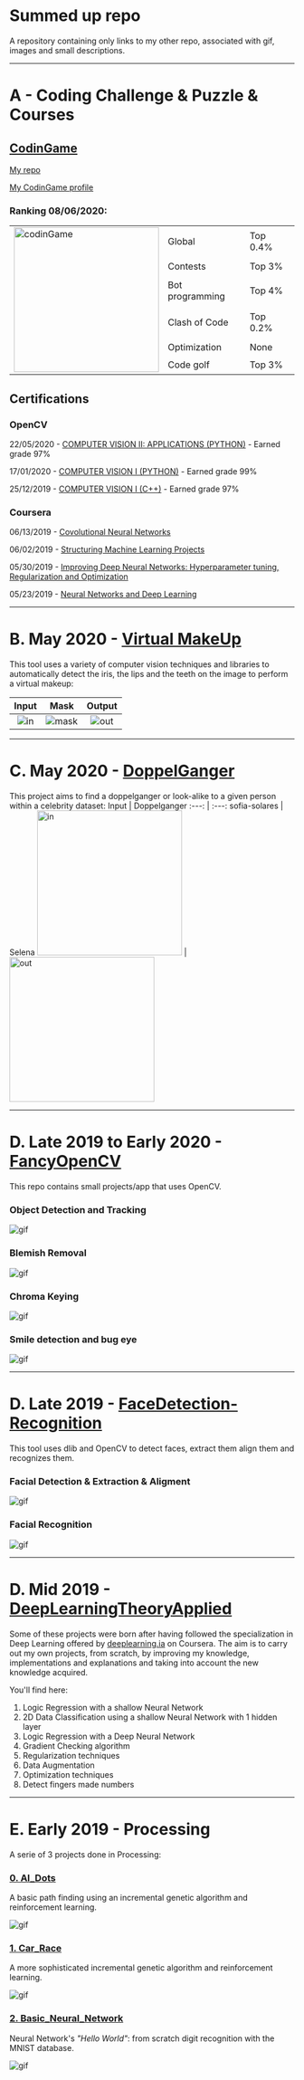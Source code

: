 

# Summed up repo

A repository containing only links to my other repo, associated with gif, images and small descriptions.

---
# A - Coding Challenge & Puzzle & Courses

##  [CodinGame](https://www.codingame.com/home)
 
[My repo](https://github.com/JujuDel/CodinGame)

[My CodinGame profile](https://www.codingame.com/profile/b944cb66159c494961db183c595578915353933)

### Ranking 08/06/2020:

<table>
  <tr>
    <td rowspan="6"><img height="256" alt="codinGame" src="data/images/codinGame.png"></td>
    <td>Global</td>
    <td>Top 0.4%</td>
  </tr>
  <tr>
    <td>Contests</td>
    <td>Top 3%</td>
  </tr>
  <tr>
    <td>Bot programming</td>
    <td>Top 4%</td>
  </tr>
  <tr>
    <td>Clash of Code</td>
    <td>Top 0.2%</td>
  </tr>
  <tr>
    <td>Optimization</td>
    <td>None</td>
  </tr>
  <tr>
    <td>Code golf</td>
    <td>Top 3%</td>
  </tr>
</table>

## Certifications

### OpenCV

22/05/2020 - [COMPUTER VISION II: APPLICATIONS (PYTHON)](https://courses.opencv.org/certificates/0220f408aa7b4f108fa6caeadd67b68f) - Earned grade 97%

17/01/2020 - [COMPUTER VISION I (PYTHON)](https://courses.opencv.org/certificates/5a617344365141218a30908e3d70c107) - Earned grade 99%

25/12/2019 - [COMPUTER VISION I (C++)](https://courses.opencv.org/certificates/8bfc73916051470db419b58473e7e326) - Earned grade 97%

### Coursera

06/13/2019 - [Covolutional Neural Networks](https://www.coursera.org/account/accomplishments/certificate/DBY2EGX7DJV7)

06/02/2019 - [Structuring Machine Learning Projects](https://www.coursera.org/account/accomplishments/certificate/NQQDK87X6BCS)

05/30/2019 - [Improving Deep Neural Networks: Hyperparameter tuning, Regularization and Optimization](https://www.coursera.org/account/accomplishments/certificate/HB476JH9JZ3U)

05/23/2019 - [Neural Networks and Deep Learning](https://www.coursera.org/account/accomplishments/certificate/97PU3C7NJSLQ)

---
# B. May 2020 - [Virtual MakeUp](https://github.com/JujuDel/VirtualMakeUp)

This tool uses a variety of computer vision techniques and libraries to automatically detect the iris, the lips and the teeth on the image to perform a virtual makeup:

Input | Mask | Output
:---: | :---: | :---:
![in](data/images/face2_in.png) | ![mask](data/images/face2_mask.png) | ![out](data/images/face2_out.png)

---
# C. May 2020 - [DoppelGanger](https://github.com/JujuDel/DoppelGanger)

This project aims to find a doppelganger or look-alike to a given person within a celebrity dataset:
Input | Doppelganger
:---: | :---:
sofia-solares | Selena
<img height="256" alt="in" src="data/images/sofia-solares.jpg"> | <img height="256" alt="out" src="data/images/n00002238_00000655.JPEG">

---
# D. Late 2019 to Early 2020 - [FancyOpenCV](https://github.com/JujuDel/FancyOpenCV)

This repo contains small projects/app that uses OpenCV.

### Object Detection and Tracking
![gif](data/gif/detectionAndTracking.gif)

### Blemish Removal
![gif](data/gif/blemishRemoval.gif)

### Chroma Keying
![gif](data/gif/chromaKeying.gif)

### Smile detection and bug eye
![gif](data/gif/funFaces.gif)

---
# D. Late 2019 - [FaceDetection-Recognition](https://github.com/JujuDel/FaceDetection-Recognition)

This tool uses dlib and OpenCV to detect faces, extract them align them and recognizes them.

### Facial Detection & Extraction & Aligment
![gif](data/gif/FacialDetection.gif)

### Facial Recognition
![gif](data/gif/FacialRecognition.gif)

---
# D. Mid 2019 - [DeepLearningTheoryApplied](https://github.com/JujuDel/DeepLearningTheoryApplied)

Some of these projects were born after having followed the specialization in Deep Learning offered by [deeplearning.ia](https://www.deeplearning.ai/) on Coursera. The aim is to carry out my own projects, from scratch, by improving my knowledge, implementations and explanations and taking into account the new knowledge acquired.

You'll find here:
1. Logic Regression with a shallow Neural Network
2. 2D Data Classification using a shallow Neural Network with 1 hidden layer
3. Logic Regression with a Deep Neural Network
4. Gradient Checking algorithm
5. Regularization techniques
6. Data Augmentation
7. Optimization techniques
8. Detect fingers made numbers

---
# E. Early 2019 - Processing

A serie of 3 projects done in Processing:

### [0. AI_Dots](https://github.com/JujuDel/Processing_0-AI_Dots)
A basic path finding using an incremental genetic algorithm and reinforcement learning.

![gif](data/gif/AI_Dots.gif)

### [1. Car_Race](https://github.com/JujuDel/Processing_1-Car_Race)
A more sophisticated incremental genetic algorithm and reinforcement learning.

![gif](data/gif/Car_Race.gif)

### [2. Basic_Neural_Network](https://github.com/JujuDel/Processing_2-Basic_Neural_Network)
Neural Network's _"Hello World"_: from scratch digit recognition with the MNIST database.

![gif](data/gif/NeuralNetwork.gif)
